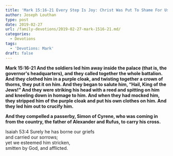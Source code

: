 ```yaml
---
title: 'Mark 15:16-21 Every Step Is Joy: Christ Was Put To Shame For Us'
author: Joseph Louthan
type: post
date: 2019-02-27
url: /family-devotions/2019-02-27-mark-1516-21.md/
categories:
  - Devotions
tags:
  - 'Devotions: Mark'
draft: false
---
```


**Mark 15:16-21 And the soldiers led him away inside the palace (that is, the governor's headquarters), and they called together the whole battalion. And they clothed him in a purple cloak, and twisting together a crown of thorns, they put it on him. And they began to salute him, “Hail, King of the Jews!” And they were striking his head with a reed and spitting on him and kneeling down in homage to him. And when they had mocked him, they stripped him of the purple cloak and put his own clothes on him. And they led him out to crucify him.**

**And they compelled a passerby, Simon of Cyrene, who was coming in from the country, the father of Alexander and Rufus, to carry his cross.**

Isaiah 53:4
	Surely he has borne our griefs  
		and carried our sorrows;  
	yet we esteemed him stricken,  
		smitten by God, and afflicted.